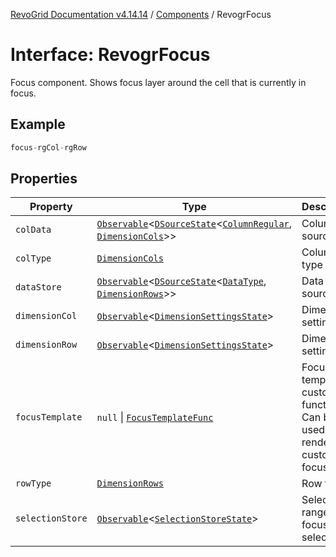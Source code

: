 [RevoGrid Documentation v4.14.14](README.md) / [Components](Namespace.Components.md) / RevogrFocus

# Interface: RevogrFocus

Focus component. Shows focus layer around the cell that is currently in focus.

## Example

```ts
focus-rgCol-rgRow
```

## Properties

| Property | Type | Description | Defined in |
| ------ | ------ | ------ | ------ |
| `colData` | [`Observable`](TypeAlias.Observable.md)\<[`DSourceState`](TypeAlias.DSourceState.md)\<[`ColumnRegular`](Interface.ColumnRegular.md), [`DimensionCols`](TypeAlias.DimensionCols.md)\>\> | Column source | [src/components.d.ts:465](https://github.com/revolist/revogrid/blob/fdfe81f10fb07db00151f14190ac038aded766a8/src/components.d.ts#L465) |
| `colType` | [`DimensionCols`](TypeAlias.DimensionCols.md) | Column type | [src/components.d.ts:469](https://github.com/revolist/revogrid/blob/fdfe81f10fb07db00151f14190ac038aded766a8/src/components.d.ts#L469) |
| `dataStore` | [`Observable`](TypeAlias.Observable.md)\<[`DSourceState`](TypeAlias.DSourceState.md)\<[`DataType`](TypeAlias.DataType.md), [`DimensionRows`](TypeAlias.DimensionRows.md)\>\> | Data rows source | [src/components.d.ts:473](https://github.com/revolist/revogrid/blob/fdfe81f10fb07db00151f14190ac038aded766a8/src/components.d.ts#L473) |
| `dimensionCol` | [`Observable`](TypeAlias.Observable.md)\<[`DimensionSettingsState`](Interface.DimensionSettingsState.md)\> | Dimension settings X | [src/components.d.ts:477](https://github.com/revolist/revogrid/blob/fdfe81f10fb07db00151f14190ac038aded766a8/src/components.d.ts#L477) |
| `dimensionRow` | [`Observable`](TypeAlias.Observable.md)\<[`DimensionSettingsState`](Interface.DimensionSettingsState.md)\> | Dimension settings Y | [src/components.d.ts:481](https://github.com/revolist/revogrid/blob/fdfe81f10fb07db00151f14190ac038aded766a8/src/components.d.ts#L481) |
| `focusTemplate` | `null` \| [`FocusTemplateFunc`](TypeAlias.FocusTemplateFunc.md) | Focus template custom function. Can be used to render custom focus layer. | [src/components.d.ts:485](https://github.com/revolist/revogrid/blob/fdfe81f10fb07db00151f14190ac038aded766a8/src/components.d.ts#L485) |
| `rowType` | [`DimensionRows`](TypeAlias.DimensionRows.md) | Row type | [src/components.d.ts:489](https://github.com/revolist/revogrid/blob/fdfe81f10fb07db00151f14190ac038aded766a8/src/components.d.ts#L489) |
| `selectionStore` | [`Observable`](TypeAlias.Observable.md)\<[`SelectionStoreState`](TypeAlias.SelectionStoreState.md)\> | Selection, range, focus for selection | [src/components.d.ts:493](https://github.com/revolist/revogrid/blob/fdfe81f10fb07db00151f14190ac038aded766a8/src/components.d.ts#L493) |
